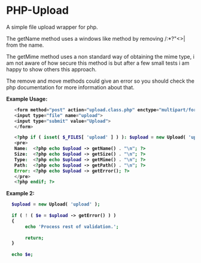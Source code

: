 PHP-Upload
==========

A simple file upload wrapper for php.

The getName method uses a windows like method by removing \/:*?"<>| from the name.

The getMime method uses a non standard way of obtaining the mime type, i am not aware of how secure this method is but after a few small tests i am happy to show others this approach.

The remove and move methods could give an error so you should check the php documentation for more information about that.

<b>Example Usage:<b>
```php
   <form method="post" action="upload.class.php" enctype="multipart/form-data">
   <input type="file" name="upload">
   <input type="submit" value="Upload">
   </form>

   <?php if ( isset( $_FILES[ 'upload' ] ) ): $upload = new Upload( 'upload' ); ?>
   <pre>
   Name:  <?php echo $upload -> getName() . "\n"; ?>
   Size:  <?php echo $upload -> getSize() . "\n"; ?>
   Type:  <?php echo $upload -> getMime() . "\n"; ?>
   Path:  <?php echo $upload -> getPath() . "\n"; ?>
   Error: <?php echo $upload -> getError(); ?>
   </pre>
   <?php endif; ?>
```

<b>Example 2:</b>

```php
  $upload = new Upload( 'upload' );
  
  if ( ! ( $e = $upload -> getError() ) )
  {
       echo 'Process rest of validation.';
  
       return;
  }
  
  echo $e;
```
